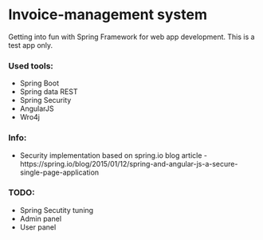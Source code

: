 # Invoice-management system
Getting into fun with Spring Framework for web app development. This is a test app only.
<h3>Used tools:</h3>
<ul>
<li>Spring Boot</li>
<li>Spring data REST</li>
<li>Spring Security</li>
<li>AngularJS</li>
<li>Wro4j</li>
</ul>

<h3>Info:</h3>
<ul>
<li>Security implementation based on spring.io blog article -  https://spring.io/blog/2015/01/12/spring-and-angular-js-a-secure-single-page-application</li>

</ul>

<h3>TODO:</h3>
<ul>
<li>Spring Secutity tuning</li>
<li>Admin panel</li>
<li>User panel</li>
</ul>
